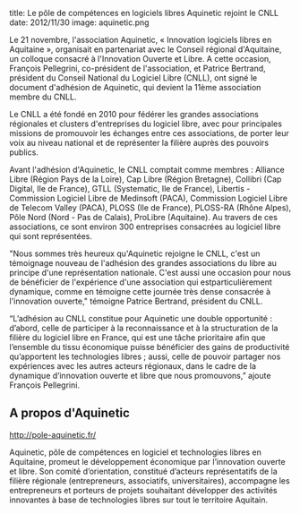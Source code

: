 title: Le pôle de compétences en logiciels libres Aquinetic rejoint le CNLL
date: 2012/11/30
image: aquinetic.png

Le 21 novembre, l'association Aquinetic, « Innovation logiciels libres en Aquitaine », organisait en partenariat avec le Conseil régional d'Aquitaine, un colloque consacré à l'Innovation Ouverte et Libre. A cette occasion, François Pellegrini, co-président de l'association, et Patrice Bertrand, président du Conseil National du Logiciel Libre (CNLL), ont signé le document d'adhésion de Aquinetic, qui devient la 11ème association membre du CNLL.

Le CNLL a été fondé en 2010 pour fédérer les grandes associations régionales et clusters d'entreprises  du logiciel libre, avec pour principales missions de promouvoir les échanges entre ces associations, de porter leur voix au niveau national et de représenter la filière auprès des pouvoirs publics.

Avant l'adhésion d'Aquinetic, le CNLL comptait comme membres : Alliance Libre (Région Pays de la Loire), Cap Libre (Région Bretagne), Collibri (Cap Digital, Ile de France), GTLL (Systematic, Ile de France), Libertis - Commission Logiciel Libre de Medinsoft (PACA), Commission Logiciel Libre de Telecom Valley (PACA), PLOSS (Ile de France), PLOSS-RA (Rhône Alpes), Pôle Nord (Nord - Pas de Calais), ProLibre (Aquitaine). Au travers de ces associations, ce sont environ 300 entreprises consacrées au logiciel libre qui sont représentées.

"Nous sommes très heureux qu'Aquinetic rejoigne le CNLL, c'est un témoignage nouveau de l'adhésion des grandes associations du libre au principe d'une représentation nationale. C'est aussi une occasion pour nous de bénéficier de l'expérience d'une association qui estparticulièrement dynamique, comme en témoigne cette journée très dense consacrée à l'innovation ouverte," témoigne Patrice Bertrand, président du CNLL.

“L’adhésion au CNLL constitue pour Aquinetic une double opportunité : d’abord, celle de participer à la reconnaissance et à la structuration de la filière du logiciel libre en France, qui est une tâche prioritaire afin que l’ensemble du tissu économique puisse bénéficier des gains de productivité qu’apportent les technologies libres ; aussi, celle de pouvoir partager nos expériences avec les autres acteurs régionaux, dans le cadre de la dynamique d’innovation ouverte et libre que nous promouvons,” ajoute François Pellegrini.

## A propos d'Aquinetic

<http://pole-aquinetic.fr/>

Aquinetic, pôle de compétences en logiciel et technologies libres en Aquitaine, promeut le développement économique par l’innovation ouverte et libre. Son comité d’orientation, constitué d’acteurs représentatifs de la filière régionale (entrepreneurs, associatifs, universitaires), accompagne les entrepreneurs et porteurs de projets souhaitant développer des activités innovantes à base de technologies libres sur tout le territoire Aquitain.
